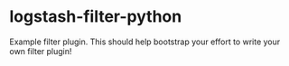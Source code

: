 # logstash-filter-python
Example filter plugin. This should help bootstrap your effort to write your own filter plugin!
